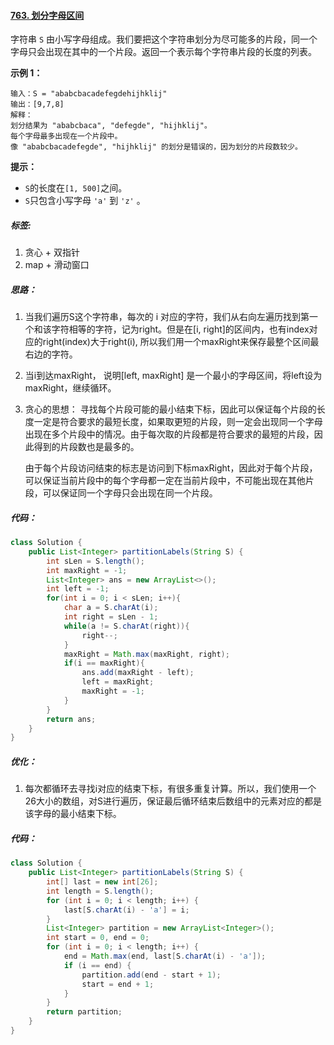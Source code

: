 #### [763. 划分字母区间](https://leetcode-cn.com/problems/partition-labels/)

字符串 `S` 由小写字母组成。我们要把这个字符串划分为尽可能多的片段，同一个字母只会出现在其中的一个片段。返回一个表示每个字符串片段的长度的列表。

**示例 1：**

```
输入：S = "ababcbacadefegdehijhklij"
输出：[9,7,8]
解释：
划分结果为 "ababcbaca", "defegde", "hijhklij"。
每个字母最多出现在一个片段中。
像 "ababcbacadefegde", "hijhklij" 的划分是错误的，因为划分的片段数较少。 
```

**提示：**

- `S`的长度在`[1, 500]`之间。
- `S`只包含小写字母 `'a'` 到 `'z'` 。

##### 标签: 

1. 贪心 + 双指针
2. map + 滑动窗口

##### 思路：

1. 当我们遍历S这个字符串，每次的 i 对应的字符，我们从右向左遍历找到第一个和该字符相等的字符，记为right。但是在[i, right]的区间内，也有index对应的right(index)大于right(i), 所以我们用一个maxRight来保存最整个区间最右边的字符。

2. 当i到达maxRight， 说明[left, maxRight] 是一个最小的字母区间，将left设为maxRight，继续循环。

3. 贪心的思想： 寻找每个片段可能的最小结束下标，因此可以保证每个片段的长度一定是符合要求的最短长度，如果取更短的片段，则一定会出现同一个字母出现在多个片段中的情况。由于每次取的片段都是符合要求的最短的片段，因此得到的片段数也是最多的。

   由于每个片段访问结束的标志是访问到下标maxRight，因此对于每个片段，可以保证当前片段中的每个字母都一定在当前片段中，不可能出现在其他片段，可以保证同一个字母只会出现在同一个片段。

##### 代码：

```java
class Solution {
    public List<Integer> partitionLabels(String S) {
        int sLen = S.length();
        int maxRight = -1;
        List<Integer> ans = new ArrayList<>();
        int left = -1;
        for(int i = 0; i < sLen; i++){
            char a = S.charAt(i);
            int right = sLen - 1;
            while(a != S.charAt(right)){
                right--;
            }
            maxRight = Math.max(maxRight, right);
            if(i == maxRight){
                ans.add(maxRight - left);
                left = maxRight;
                maxRight = -1;
            } 
        }
        return ans;
    }
}
```

##### 优化：

1. 每次都循环去寻找i对应的结束下标，有很多重复计算。所以，我们使用一个26大小的数组，对S进行遍历，保证最后循环结束后数组中的元素对应的都是该字母的最小结束下标。

##### 代码：

```java 
class Solution {
    public List<Integer> partitionLabels(String S) {
        int[] last = new int[26];
        int length = S.length();
        for (int i = 0; i < length; i++) {
            last[S.charAt(i) - 'a'] = i;
        }
        List<Integer> partition = new ArrayList<Integer>();
        int start = 0, end = 0;
        for (int i = 0; i < length; i++) {
            end = Math.max(end, last[S.charAt(i) - 'a']);
            if (i == end) {
                partition.add(end - start + 1);
                start = end + 1;
            }
        }
        return partition;
    }
}
```